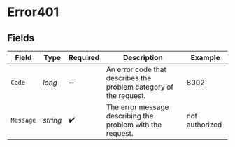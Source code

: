 # Error401


## Fields

| Field                                                             | Type                                                              | Required                                                          | Description                                                       | Example                                                           |
| ----------------------------------------------------------------- | ----------------------------------------------------------------- | ----------------------------------------------------------------- | ----------------------------------------------------------------- | ----------------------------------------------------------------- |
| `Code`                                                            | *long*                                                            | :heavy_minus_sign:                                                | An error code that describes the problem category of the request. | 8002                                                              |
| `Message`                                                         | *string*                                                          | :heavy_check_mark:                                                | The error message describing the problem with the request.        | not authorized                                                    |